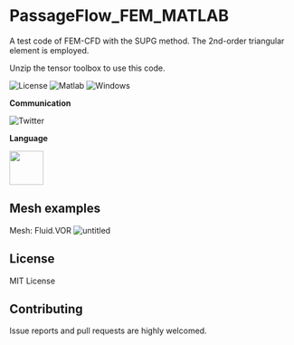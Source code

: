 



# PassageFlow_FEM_MATLAB
A test code of FEM-CFD with the SUPG method.
The 2nd-order triangular element is employed.

Unzip the tensor toolbox to use this code.

![License](https://img.shields.io/github/license/yuki-koyama/elasty)
<img src="https://img.shields.io/badge/Matlab-%3E%3D%202007b%20-blue.svg" alt="Matlab">
<img src="https://img.shields.io/badge/Windows-Pass-brightgreen.svg" alt="Windows">


**Communication**

<a style="text-decoration: none" href="https://twitter.com/hogelungfish_" target="_blank">
    <img src="https://img.shields.io/badge/twitter-%40hogelungfish_-1da1f2.svg" alt="Twitter">
</a>
<p>

**Language**
<p>
<img src="https://cdn.jsdelivr.net/gh/devicons/devicon/icons/matlab/matlab-original.svg" width="60"/>
<p>

## Mesh examples
Mesh: Fluid.VOR
![untitled](https://github.com/user-attachments/assets/1828a627-ce98-43f5-943f-508a128642d1)


## License

MIT License

## Contributing

Issue reports and pull requests are highly welcomed.

